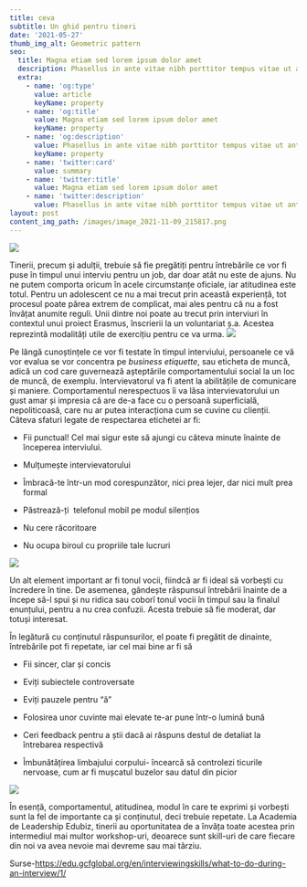 ```yaml
---
title: ceva
subtitle: Un ghid pentru tineri
date: '2021-05-27'
thumb_img_alt: Geometric pattern
seo:
  title: Magna etiam sed lorem ipsum dolor amet
  description: Phasellus in ante vitae nibh porttitor tempus vitae ut ante
  extra:
    - name: 'og:type'
      value: article
      keyName: property
    - name: 'og:title'
      value: Magna etiam sed lorem ipsum dolor amet
      keyName: property
    - name: 'og:description'
      value: Phasellus in ante vitae nibh porttitor tempus vitae ut ante
      keyName: property
    - name: 'twitter:card'
      value: summary
    - name: 'twitter:title'
      value: Magna etiam sed lorem ipsum dolor amet
    - name: 'twitter:description'
      value: Phasellus in ante vitae nibh porttitor tempus vitae ut ante
layout: post
content_img_path: /images/image_2021-11-09_215817.png
---
```

![](https://www.edubiz.ro/wp-content/uploads/2021/05/Cover-Intern-\_-BLOG-edubiz-1024x576.jpg)

Tinerii, precum și adulții, trebuie să fie pregătiți pentru întrebările ce vor fi puse în timpul unui interviu pentru un job, dar doar atât nu este de ajuns. Nu ne putem comporta oricum în acele circumstanțe oficiale, iar atitudinea este totul. Pentru un adolescent ce nu a mai trecut prin această experiență, tot procesul poate părea extrem de complicat, mai ales pentru că nu a fost învățat anumite reguli. Unii dintre noi poate au trecut prin interviuri în contextul unui proiect Erasmus, înscrierii la un voluntariat ș.a. Acestea reprezintă modalități utile de exercițiu pentru ce va urma.
![](https://www.edubiz.ro/wp-content/uploads/2021/05/1-1024x768.jpg)

Pe lângă cunoștințele ce vor fi testate în timpul interviului, persoanele ce vă vor evalua se vor concentra pe *business etiquette*, sau eticheta de muncă, adică un cod care guvernează așteptările comportamentului social la un loc de muncă, de exemplu. Intervievatorul va fi atent la abilitățile de comunicare și maniere. Comportamentul nerespectuos îi va lăsa intervievatorului un gust amar și impresia că are de-a face cu o persoană superficială, nepoliticoasă, care nu ar putea interacționa cum se cuvine cu clienții. Câteva sfaturi legate de respectarea etichetei ar fi:

*   Fii punctual! Cel mai sigur este să ajungi cu câteva minute înainte de începerea interviului.

*   Mulțumește intervievatorului

*   Îmbracă-te într-un mod corespunzător, nici prea lejer, dar nici mult prea formal

*   Păstrează-ți  telefonul mobil pe modul silențios

*   Nu cere răcoritoare

*   Nu ocupa biroul cu propriile tale lucruri

![](https://www.edubiz.ro/wp-content/uploads/2021/05/2-1024x768.jpg)

Un alt element important ar fi tonul vocii, fiindcă ar fi ideal să vorbești cu încredere în tine. De asemenea, gândește răspunsul întrebării înainte de a începe să-l spui și nu ridica sau coborî tonul vocii în timpul sau la finalul enunțului, pentru a nu crea confuzii. Acesta trebuie să fie moderat, dar totuși interesat.


În legătură cu conținutul răspunsurilor, el poate fi pregătit de dinainte, întrebările pot fi repetate, iar cel mai bine ar fi să

*   Fii sincer, clar și concis

*   Eviți subiectele controversate

*   Eviți pauzele pentru “ă”

*   Folosirea unor cuvinte mai elevate te-ar pune într-o lumină bună

*   Ceri feedback pentru a știi dacă ai răspuns destul de detaliat la întrebarea respectivă

*   Îmbunătățirea limbajului corpului- încearcă să controlezi ticurile nervoase, cum ar fi mușcatul buzelor sau datul din picior

![](https://www.edubiz.ro/wp-content/uploads/2021/05/3-1024x768.jpg)

În esență, comportamentul, atitudinea, modul în care te exprimi și vorbești sunt la fel de importante ca și conținutul, deci trebuie repetate. La Academia de Leadership Edubiz, tinerii au oportunitatea de a învăța toate acestea prin intermediul mai multor workshop-uri, deoarece sunt skill-uri de care fiecare din noi va avea nevoie mai devreme sau mai târziu.




Surse-<https://edu.gcfglobal.org/en/interviewingskills/what-to-do-during-an-interview/1/>
